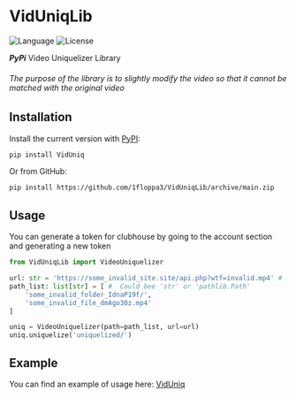 # VidUniqLib

![Language](https://img.shields.io/badge/Language-Python3.10-yellow.svg?style=flat)
![License](https://img.shields.io/pypi/l/VidUniqLib?color=blueviolet)

_**PyPi**_ Video Uniquelizer Library
###### The purpose of the library is to slightly modify the video so that it cannot be matched with the original video

## Installation
Install the current version with [PyPI](https://pypi.org/project/VidUniqLib/):
```bash
pip install VidUniq
```
Or from GitHub:
```bash
pip install https://github.com/1floppa3/VidUniqLib/archive/main.zip
```

## Usage
You can generate a token for clubhouse by going to the account section and generating a new token
```python
from VidUniqLib import VideoUniquelizer

url: str = 'https://some_invalid_site.site/api.php?wtf=invalid.mp4' #  Could be list
path_list: list[str] = [ #  Could bee 'str' or 'pathlib.Path'
    'some_invalid_folder_IdnaP19f/',
    'some_invalid_file_dmAgo30z.mp4'
]

uniq = VideoUniquelizer(path=path_list, url=url)
uniq.uniquelize('uniquelized/')
```

## Example
You can find an example of usage here: [VidUniq](https://github.com/1floppa3/VidUniq)